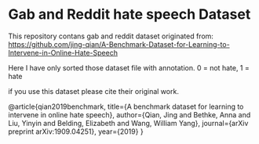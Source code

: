 # Gab and Reddit hate speech Dataset

This repository contans gab and reddit dataset originated from: https://github.com/jing-qian/A-Benchmark-Dataset-for-Learning-to-Intervene-in-Online-Hate-Speech

Here I have only sorted those dataset file with annotation. 0 = not hate, 1 = hate

if you use this dataset please cite their original work.

@article{qian2019benchmark,
  title={A benchmark dataset for learning to intervene in online hate speech},
  author={Qian, Jing and Bethke, Anna and Liu, Yinyin and Belding, Elizabeth and Wang, William Yang},
  journal={arXiv preprint arXiv:1909.04251},
  year={2019}
}


